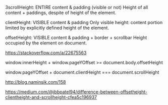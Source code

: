 3scrollHeight: ENTIRE  content & padding (visible or not)
Height of all content + paddings, despite of height of the element.

clientHeight: VISIBLE content & padding
Only visible height: content portion limited by explicitly defined height of the element.

offsetHeight: VISIBLE content & padding + border + scrollbar
Height occupied by the element on document.

https://stackoverflow.com/a/22675563


 window.innerHeight + window.pageYOffset >= document.body.offsetHeight
  
window.pageYOffset + document.clientHeight === document.scrollHeight 

http://blog.naminsik.com/158


https://medium.com/@jbbpatel94/difference-between-offsetheight-clientheight-and-scrollheight-cfea5c196937
